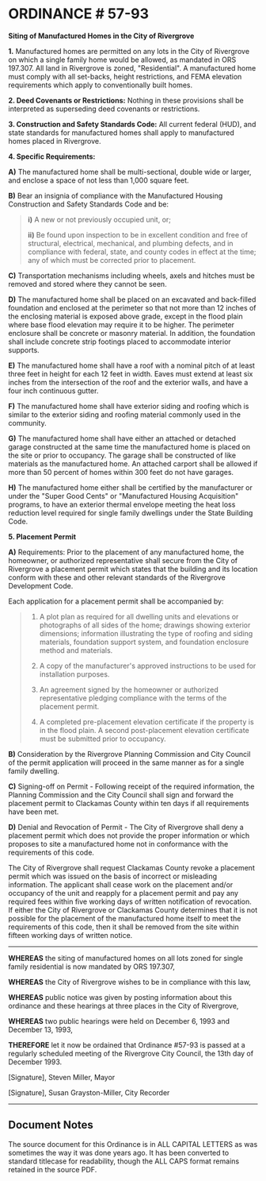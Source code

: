 # ORDINANCE # 57-93

**Siting of Manufactured Homes in the City of Rivergrove**

**1.** Manufactured homes are permitted on any lots in the City of Rivergrove on which a single family home would be allowed, as mandated in ORS 197.307. All land in Rivergrove is zoned, "Residential". A manufactured home must comply with all set-backs, height restrictions, and FEMA elevation requirements which apply to conventionally built homes.

**2. Deed Covenants or Restrictions:** Nothing in these provisions shall be interpreted as superseding deed covenants or restrictions.

**3. Construction and Safety Standards Code:** All current federal (HUD), and state standards for manufactured homes shall apply to manufactured homes placed in Rivergrove.

**4. Specific Requirements:**

**A)** The manufactured home shall be multi-sectional, double wide or larger, and enclose a space of not less than 1,000 square feet.

**B)** Bear an insignia of compliance with the Manufactured Housing Construction and Safety Standards Code and be:

> **i)** A new or not previously occupied unit, or;
> 
> **ii)** Be found upon inspection to be in excellent condition and free of structural, electrical, mechanical, and plumbing defects, and in compliance with federal, state, and county codes in effect at the time; any of which must be corrected prior to placement.

**C)** Transportation mechanisms including wheels, axels and hitches must be removed and stored where they cannot be seen.

**D)** The manufactured home shall be placed on an excavated and back-filled foundation and enclosed at the perimeter so that not more than 12 inches of the enclosing material is exposed above grade, except in the flood plain where base flood elevation may require it to be higher. The perimeter enclosure shall be concrete or masonry material. In addition, the foundation shall include concrete strip footings placed to accommodate interior supports.

**E)** The manufactured home shall have a roof with a nominal pitch of at least three feet in height for each 12 feet in width. Eaves must extend at least six inches from the intersection of the roof and the exterior walls, and have a four inch continuous gutter.

**F)** The manufactured home shall have exterior siding and roofing which is similar to the exterior siding and roofing material commonly used in the community.

**G)** The manufactured home shall have either an attached or detached garage constructed at the same time the manufactured home is placed on the site or prior to occupancy. The garage shall be constructed of like materials as the manufactured home. An attached carport shall be allowed if more than 50 percent of homes within 300 feet do not have garages.

**H)** The manufactured home either shall be certified by the manufacturer or under the "Super Good Cents" or "Manufactured Housing Acquisition" programs, to have an exterior thermal envelope meeting the heat loss reduction level required for single family dwellings under the State Building Code.

**5. Placement Permit**

**A)** Requirements: Prior to the placement of any manufactured home, the homeowner, or authorized representative shall secure from the City of Rivergrove a placement permit which states that the building and its location conform with these and other relevant standards of the Rivergrove Development Code.

Each application for a placement permit shall be accompanied by:

> 1. A plot plan as required for all dwelling units and elevations or photographs of all sides of the home; drawings showing exterior dimensions; information illustrating the type of roofing and siding materials, foundation support system, and foundation enclosure method and materials.
> 
> 2. A copy of the manufacturer's approved instructions to be used for installation purposes.
> 
> 3. An agreement signed by the homeowner or authorized representative pledging compliance with the terms of the placement permit.
> 
> 4. A completed pre-placement elevation certificate if the property is in the flood plain. A second post-placement elevation certificate must be submitted prior to occupancy.

**B)** Consideration by the Rivergrove Planning Commission and City Council of the permit application will proceed in the same manner as for a single family dwelling.

**C)** Signing-off on Permit - Following receipt of the required information, the Planning Commission and the City Council shall sign and forward the placement permit to Clackamas County within ten days if all requirements have been met.

**D)** Denial and Revocation of Permit - The City of Rivergrove shall deny a placement permit which does not provide the proper information or which proposes to site a manufactured home not in conformance with the requirements of this code.

The City of Rivergrove shall request Clackamas County revoke a placement permit which was issued on the basis of incorrect or misleading information. The applicant shall cease work on the placement and/or occupancy of the unit and reapply for a placement permit and pay any required fees within five working days of written notification of revocation. If either the City of Rivergrove or Clackamas County determines that it is not possible for the placement of the manufactured home itself to meet the requirements of this code, then it shall be removed from the site within fifteen working days of written notice.

---

**WHEREAS** the siting of manufactured homes on all lots zoned for single family residential is now mandated by ORS 197.307,

**WHEREAS** the City of Rivergrove wishes to be in compliance with this law,

**WHEREAS** public notice was given by posting information about this ordinance and these hearings at three places in the City of Rivergrove,

**WHEREAS** two public hearings were held on December 6, 1993 and December 13, 1993,

**THEREFORE** let it now be ordained that Ordinance #57-93 is passed at a regularly scheduled meeting of the Rivergrove City Council, the 13th day of December 1993.

[Signature], Steven Miller, Mayor  

[Signature], Susan Grayston-Miller, City Recorder  

---

## Document Notes

The source document for this Ordinance is in ALL CAPITAL LETTERS as was sometimes the way it was done years ago. It has been converted to standard titlecase for readability, though the ALL CAPS format remains retained in the source PDF.
